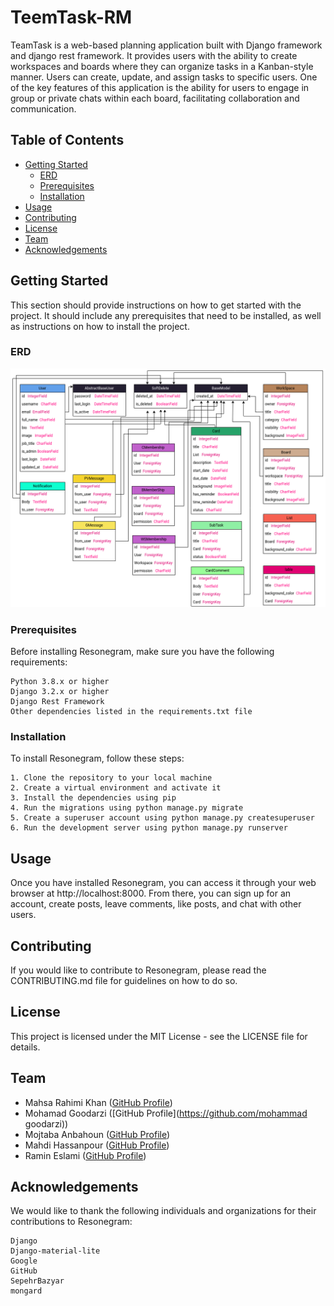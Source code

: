 # TeemTask-RM

TeamTask is a web-based planning application built with Django framework and django rest framework. It provides users with the ability to create workspaces and boards where they can organize tasks in a Kanban-style manner. Users can create, update, and assign tasks to specific users. One of the key features of this application is the ability for users to engage in group or private chats within each board, facilitating collaboration and communication.

## Table of Contents

- [Getting Started](#getting-started)
  - [ERD](#ERD)
  - [Prerequisites](#prerequisites)
  - [Installation](#installation)
- [Usage](#usage)
- [Contributing](#contributing)
- [License](#license)
- [Team](#Team)
- [Acknowledgements](#acknowledgements)

## Getting Started

This section should provide instructions on how to get started with the project. It should include any prerequisites that need to be installed, as well as instructions on how to install the project.


### ERD

  <img src="TeamTask-ERD.png" alt="عنوان تصویر">

### Prerequisites

Before installing Resonegram, make sure you have the following requirements:

    Python 3.8.x or higher
    Django 3.2.x or higher
    Django Rest Framework 
    Other dependencies listed in the requirements.txt file

### Installation

To install Resonegram, follow these steps:

    1. Clone the repository to your local machine
    2. Create a virtual environment and activate it
    3. Install the dependencies using pip
    4. Run the migrations using python manage.py migrate
    5. Create a superuser account using python manage.py createsuperuser
    6. Run the development server using python manage.py runserver

## Usage

Once you have installed Resonegram, you can access it through your web browser at http://localhost:8000. From there, you can       sign up for an account, create posts, leave comments, like posts, and chat with other users.

## Contributing

If you would like to contribute to Resonegram, please read the CONTRIBUTING.md file for guidelines on how to do so.

## License

This project is licensed under the MIT License - see the LICENSE file for details.

## Team

- Mahsa Rahimi Khan ([GitHub Profile](https://github.com/MahsaRah99))
- Mohamad Goodarzi ([GitHub Profile](https://github.com/mohammad goodarzi))
- Mojtaba Anbahoun ([GitHub Profile](https://github.com/Mojtaba-anbahoun))
- Mahdi Hassanpour ([GitHub Profile](https://github.com/Mahdi-Hassanpour78))
- Ramin Eslami ([GitHub Profile](https://github.com/ResoneAt))


## Acknowledgements

We would like to thank the following individuals and organizations for their contributions to Resonegram:
    
    Django
    Django-material-lite
    Google
    GitHub
    SepehrBazyar
    mongard
    
